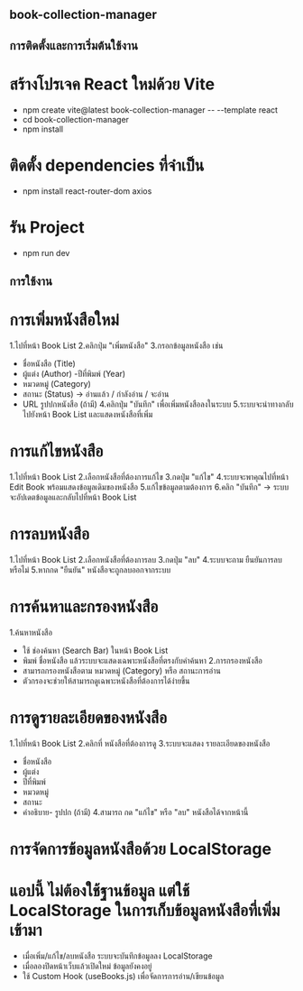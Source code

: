 ## book-collection-manager

## การติดตั้งและการเริ่มต้นใช้งาน

# สร้างโปรเจค React ใหม่ด้วย Vite
- npm create vite@latest book-collection-manager -- --template react
- cd book-collection-manager
- npm install

# ติดตั้ง dependencies ที่จำเป็น
- npm install react-router-dom axios

# รัน Project
- npm run dev


## การใช้งาน

# การเพิ่มหนังสือใหม่
1.ไปที่หน้า Book List
2.คลิกปุ่ม "เพิ่มหนังสือ"
3.กรอกข้อมูลหนังสือ เช่น
 - ชื่อหนังสือ (Title)
 - ผู้แต่ง (Author)
 -ปีที่พิมพ์ (Year)
 - หมวดหมู่ (Category)
 - สถานะ (Status) → อ่านแล้ว / กำลังอ่าน / จะอ่าน
 - URL รูปปกหนังสือ (ถ้ามี)
4.คลิกปุ่ม "บันทึก" เพื่อเพิ่มหนังสือลงในระบบ
5.ระบบจะนำทางกลับไปยังหน้า Book List และแสดงหนังสือที่เพิ่ม

# การแก้ไขหนังสือ
1.ไปที่หน้า Book List
2.เลือกหนังสือที่ต้องการแก้ไข
3.กดปุ่ม "แก้ไข"
4.ระบบจะพาคุณไปที่หน้า Edit Book พร้อมแสดงข้อมูลเดิมของหนังสือ
5.แก้ไขข้อมูลตามต้องการ
6.คลิก "บันทึก" → ระบบจะอัปเดตข้อมูลและกลับไปที่หน้า Book List

# การลบหนังสือ
1.ไปที่หน้า Book List
2.เลือกหนังสือที่ต้องการลบ
3.กดปุ่ม "ลบ"
4.ระบบจะถาม ยืนยันการลบ หรือไม่
5.หากกด "ยืนยัน" หนังสือจะถูกลบออกจากระบบ

# การค้นหาและกรองหนังสือ
1.ค้นหาหนังสือ
 - ใช้ ช่องค้นหา (Search Bar) ในหน้า Book List
 - พิมพ์ ชื่อหนังสือ แล้วระบบจะแสดงเฉพาะหนังสือที่ตรงกับคำค้นหา
2.การกรองหนังสือ
 - สามารถกรองหนังสือตาม หมวดหมู่ (Category) หรือ สถานะการอ่าน
 - ตัวกรองจะช่วยให้สามารถดูเฉพาะหนังสือที่ต้องการได้ง่ายขึ้น

# การดูรายละเอียดของหนังสือ
1.ไปที่หน้า Book List
2.คลิกที่ หนังสือที่ต้องการดู
3.ระบบจะแสดง รายละเอียดของหนังสือ
 - ชื่อหนังสือ
 - ผู้แต่ง
 - ปีที่พิมพ์
 - หมวดหมู่
 - สถานะ
 - คำอธิบาย- รูปปก (ถ้ามี)
4.สามารถ กด "แก้ไข" หรือ "ลบ" หนังสือได้จากหน้านี้

# การจัดการข้อมูลหนังสือด้วย LocalStorage
# แอปนี้ ไม่ต้องใช้ฐานข้อมูล แต่ใช้ LocalStorage ในการเก็บข้อมูลหนังสือที่เพิ่มเข้ามา
 - เมื่อเพิ่ม/แก้ไข/ลบหนังสือ ระบบจะบันทึกข้อมูลลง LocalStorage
 - เมื่อลองปิดหน้าเว็บแล้วเปิดใหม่ ข้อมูลยังคงอยู่
 - ใช้ Custom Hook (useBooks.js) เพื่อจัดการการอ่าน/เขียนข้อมูล




